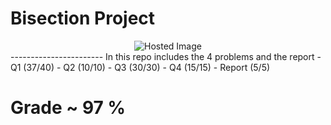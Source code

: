 # Bisection Project 

<div align="center">
  <img src="https://www.allmath.com/storage/2024/May/bisectiongraphicalrepresentaion_8.jpg" alt="Hosted Image" />
</div>
-----------------------
In this repo includes the 4 problems and the report 
- Q1 (37/40)
- Q2 (10/10)
- Q3 (30/30)
- Q4 (15/15)
- Report (5/5) 
 
# Grade ~ 97 %





